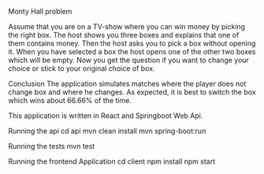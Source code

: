 Monty Hall problem

Assume that you are on a TV-show where you can win money by picking the right box. The host shows you three boxes and explains that one of them contains money. Then the host asks you to pick a box without opening it. When you have selected a box the host opens one of the other two boxes which will be empty. Now you get the question if you want to change your choice or stick to your original choice of box.

Conclusion The application simulates matches where the player does not change box and where he changes. As expected, it is best to switch the box which wins about 66.66% of the time.

This application is written in React and Springboot Web Api.

Running the api
cd api 
mvn clean install 
mvn spring-boot:run

Running the tests
mvn test

Running the frontend Application
cd client 
npm install 
npm start
